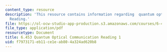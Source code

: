 ```yaml
---
content_type: resource
description: 'This resource contains information regarding  quantum optical communication:
  Reading.'
file: https://ol-ocw-studio-app-production.s3.amazonaws.com/courses/6-453-quantum-optical-communication-fall-2016/f7973171eb11ce1eab804a324ad620b8_MIT6_453F16_Lect1_Notes.pdf
file_type: application/pdf
resourcetype: Document
title: 6.453 Quantum Optical Communication Reading 1
uid: f7973171-eb11-ce1e-ab80-4a324ad620b8
---
```


